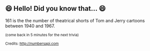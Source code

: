 ## 😄 Hello! Did you know that... 😄
161 is the the number of theatrical shorts of Tom and Jerry cartoons between 1940 and 1967.

<sup>(come back in 5 minutes for the next trivia)</sup>


<sup>Credits: http://numbersapi.com</sup>
